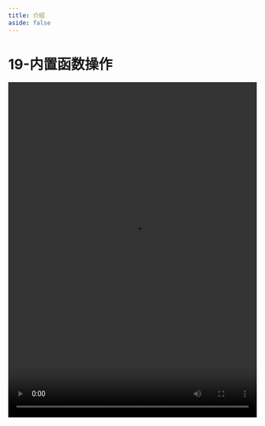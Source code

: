 ```yaml
---
title: 介绍
aside: false
---
```


# 19-内置函数操作

<video autoplay src="http://qn.chinavanes.com/mysql/19-mysql%E5%86%85%E7%BD%AE%E5%87%BD%E6%95%B0%E6%93%8D%E4%BD%9C.mp4" controls controlsList="nodownload" width="100%" height="680"/>

MySQL 提供了丰富的内置函数，用于处理数据，包括数学函数（如 ABS()求绝对值）、字符串函数（如 CONCAT()拼接字符串）、日期和时间函数（如 NOW()获取当前时间）、聚合函数（如 COUNT()计数）等。这些函数增强了 SQL 查询的处理能力，使得数据处理更加高效灵活。
